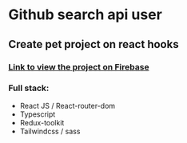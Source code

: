 # Github search api user

## Create pet project on react hooks

### <a href="https://github-search-user-repo.web.app/">Link to view the project on Firebase</a>

### Full stack:

- React JS / React-router-dom
- Typescript
- Redux-toolkit
- Tailwindcss / sass

